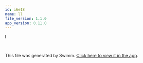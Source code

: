 ```yaml
---
id: i6e18
name: ll
file_version: 1.1.0
app_version: 0.11.0
---
```


l

<br/>

This file was generated by Swimm. [Click here to view it in the app](https://swimm-web-app.web.app/repos/Z2l0aHViJTNBJTNBdGVzdC1naXRodWItYXBwJTNBJTNBc3dpbW1pbw==/docs/i6e18).